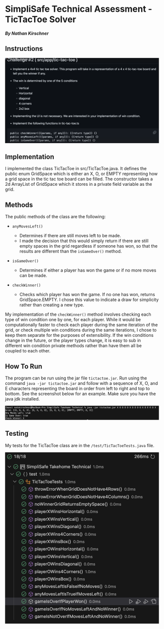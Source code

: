 # SimpliSafe Technical Assessment - TicTacToe Solver

##### By Nathan Kirschner

## Instructions

![Instructions](Instructions.png)

## Implementation

I implemented the class TicTacToe in src/TicTacToe.java.
It defines the public enum GridSpace which is either an X, O, or EMPTY representing how a grid space in the tic tac toe board can be filled.
The constructor takes a 2d ArrayList of GridSpace which it stores in a private field variable as the grid.

## Methods

The public methods of the class are the following:

- `anyMovesLeft()`

  - Determines if there are still moves left to be made.
  - I made the decision that this would simply return if there are still empty spaces in the grid regardless if someone has won, so that the results are different than the `isGameOver()` method.

- `isGameOver()`

  - Determines if either a player has won the game or if no more moves can be made.

- `checkWinner()`
  - Checks which player has won the game. If no one has won, returns GridSpace.EMPTY. I chose this value to indicate a draw for simplicity rather than creating a new type.

My implementation of the `checkWinner()` method involves checking each type of win condition one by one, for each player. While it would be computationally faster to check each player during the same iteration of the grid, or check multiple win conditions during the same iterations, I chose to keep them separate for the purposes of extensibility. If the win conditions change in the future, or the player types change, it is easy to sub in different win condition private methods rather than have them all be coupled to each other.

## How To Run

The program can be run using the jar file `tictactoe.jar`. Run using the command `java -jar tictactoe.jar` and follow with a sequence of X, O, and E characters representing the board in order from left to right and top to bottom. See the screenshot below for an example. Make sure you have the java jdk installed.

![Jar File Example](Jar-File-Example-Run.png)

## Testing

My tests for the TicTacToe class are in the `/test/TicTacToeTests.java` file.

![Testing Results](Testing-Results.png)
